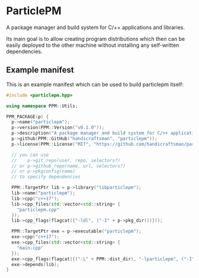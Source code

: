 # ParticlePM

A package manager and build system for C/++ applications and libraries.

Its main goal is to allow creating program distributions which then can be
easily deployed to the other machine without installing any self-written dependencies.

## Example manifest

This is an example manifest which can be used to build particlepm itself:

```cpp
#include <particlepm.hpp>

using namespace PPM::Utils;

PPM_PACKAGE(p) {
  p->name("particlepm");
  p->version(PPM::Version("v0.1.0"));
  p->description("A package manager and build system for C/++ applications and libraries");
  p->github(PPM::GitHub("handicraftsman", "particlepm"));
  p->license(PPM::License("MIT", "https://github.com/handicraftsman/particlepm/blob/master/LICENSE.txt"));

  // you can use
  //    p->git_repo(user, repo, selectors?)
  // or p->github_repo(name, url, selectors?)
  // or p->pkgconfig(name)
  // to specify dependencies

  PPM::TargetPtr lib = p->library("libparticlepm");
  lib->name("particlepm");
  lib->cpp("c++17");
  lib->cpp_files(std::vector<std::string> {
    "particlepm.cpp"
  });
  lib->cpp_flags(flagcat({"-ldl", ("-I" + p->pkg_dir())}));

  PPM::TargetPtr exe = p->executable("particlepm");
  exe->cpp("c++17");
  exe->cpp_files(std::vector<std::string> {
    "main.cpp"
  });
  exe->cpp_flags(flagcat({("-L" + PPM::dist_dir), "-lparticlepm", ("-I" + p->pkg_dir())}));
  exe->depends(lib);
}
```

